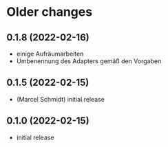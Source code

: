 # Older changes
## 0.1.8 (2022-02-16)

- einige Aufräumarbeiten
- Umbenennung des Adapters gemäß den Vorgaben

## 0.1.5 (2022-02-15)

* (Marcel Schmidt) initial release

## 0.1.0 (2022-02-15)

* initial release

<!--
	Placeholder for the next version (at the beginning of the line):
	### **WORK IN PROGRESS**
-->
